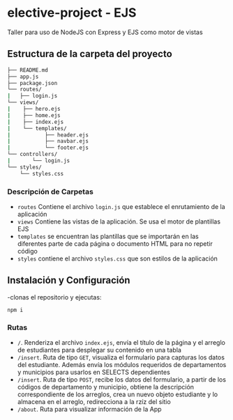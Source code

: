 # elective-project - EJS

Taller para uso de NodeJS con Express y EJS como motor de vistas

## Estructura de la carpeta del proyecto

```bash
├── README.md
├── app.js
├── package.json
└── routes/
| 	├── login.js
└── views/
|    ├── hero.ejs
|    ├── home.ejs
|    ├── index.ejs
|    └── templates/
|    		├── header.ejs
|    		├── navbar.ejs
|    		└── footer.ejs
└── controllers/
|    	└── login.js
└── styles/
    └── styles.css

```
### Descripción de Carpetas
- `routes` Contiene el archivo `login.js` que establece el enrutamiento de la aplicación
- `views` Contiene las vistas de la aplicación. Se usa el motor de plantillas EJS  
- `templates` se encuentran las plantillas que se importarán en las diferentes parte de cada página o documento HTML para no repetir código
- `styles` contiene el archivo `styles.css` que son estilos de la aplicación

## Instalación y Configuración

-clonas el repositorio y ejecutas:

```
npm i
```

### Rutas

- `/`. Renderiza el archivo `index.ejs`, envía el título de la página y el arreglo de estudiantes para desplegar su contenido en una tabla
- `/insert`. Ruta de tipo `GET`, visualiza el formulario  para capturas los datos del estudiante. Además envía los módulos requeridos de departamentos y municipios para usarlos en SELECTS dependientes
- `/insert`. Ruta de tipo `POST`, recibe los datos del formulario, a partir de los códigos de departamento y municipio, obtiene la descripción correspondiente de los arreglos, crea un nuevo objeto estudiante y lo almacena en el arreglo, redirecciona a la rzíz del sitio
- `/about`. Ruta para visualizar información de la App
